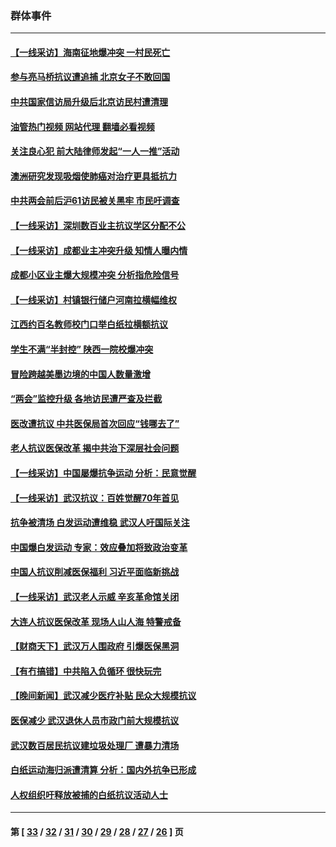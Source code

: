 ### 群体事件
---
#### [【一线采访】海南征地爆冲突 一村民死亡](../../pages/ncid279/n13989137.md?05120445) 
#### [参与亮马桥抗议遭追捕 北京女子不敢回国](../../pages/ncid279/n13985420.md?05120445) 
#### [中共国家信访局升级后北京访民村遭清理](../../pages/ncid279/n13984826.md?05120445) 
#### [油管热门视频 网站代理 翻墙必看视频](http://138.2.39.72:81/youtube.html?epic-marker?05120445)
#### [关注良心犯 前大陆律师发起“一人一推”活动](../../pages/ncid279/n13980524.md?05120445) 
#### [澳洲研究发现吸烟使肺癌对治疗更具抵抗力](../../pages/ncid279/n13977762.md?05120445) 
#### [中共两会前后沪61访民被关黑牢 市民吁调查](../../pages/ncid279/n13976054.md?05120445) 
#### [【一线采访】深圳数百业主抗议学区分配不公](../../pages/ncid279/n13976680.md?05120445) 
#### [【一线采访】成都业主冲突升级 知情人曝内情](../../pages/ncid279/n13965289.md?05120445) 
#### [成都小区业主爆大规模冲突 分析指危险信号](../../pages/ncid279/n13964520.md?05120445) 
#### [【一线采访】村镇银行储户河南拉横幅维权](../../pages/ncid279/n13964555.md?05120445) 
#### [江西约百名教师校门口举白纸拉横额抗议](../../pages/ncid279/n13958579.md?05120445) 
#### [学生不满“半封控” 陕西一院校爆冲突](../../pages/ncid279/n13946647.md?05120445) 
#### [冒险跨越美墨边境的中国人数量激增](../../pages/ncid279/n13946742.md?05120445) 
#### [“两会”监控升级 各地访民遭严查及拦截](../../pages/ncid279/n13942702.md?05120445) 
#### [医改遭抗议 中共医保局首次回应“钱哪去了”](../../pages/ncid279/n13938290.md?05120445) 
#### [老人抗议医保改革 揭中共治下深层社会问题](../../pages/ncid279/n13934963.md?05120445) 
#### [【一线采访】中国屡爆抗争运动 分析：民意觉醒](../../pages/ncid279/n13934024.md?05120445) 
#### [【一线采访】武汉抗议：百姓觉醒70年首见](../../pages/ncid279/n13931265.md?05120445) 
#### [抗争被清场 白发运动遭维稳 武汉人吁国际关注](../../pages/ncid279/n13931147.md?05120445) 
#### [中国爆白发运动 专家：效应叠加将致政治变革](../../pages/ncid279/n13931004.md?05120445) 
#### [中国人抗议削减医保福利 习近平面临新挑战](../../pages/ncid279/n13930530.md?05120445) 
#### [【一线采访】武汉老人示威 辛亥革命馆关闭](../../pages/ncid279/n13930368.md?05120445) 
#### [大连人抗议医保改革 现场人山人海 特警戒备](../../pages/ncid279/n13930248.md?05120445) 
#### [【财商天下】武汉万人围政府 引爆医保黑洞](../../pages/ncid279/n13927281.md?05120445) 
#### [【有冇搞错】中共陷入负循环 很快玩完](../../pages/ncid279/n13926140.md?05120445) 
#### [【晚间新闻】武汉减少医疗补贴 民众大规模抗议](../../pages/ncid279/n13925524.md?05120445) 
#### [医保减少 武汉退休人员市政门前大规模抗议](../../pages/ncid279/n13925389.md?05120445) 
#### [武汉数百居民抗议建垃圾处理厂 遭暴力清场](../../pages/ncid279/n13922269.md?05120445) 
#### [白纸运动海归派遭清算 分析：国内外抗争已形成](../../pages/ncid279/n13919416.md?05120445) 
#### [人权组织吁释放被捕的白纸抗议活动人士](../../pages/ncid279/n13917517.md?05120445) 

---
#### 第 [ [33](./33.md?05120445) / [32](./32.md?05120445) / [31](./31.md?05120445) / [30](./30.md?05120445) / [29](./29.md?05120445) / [28](./28.md?05120445) / [27](./27.md?05120445) / [26](./26.md?05120445) ] 页
